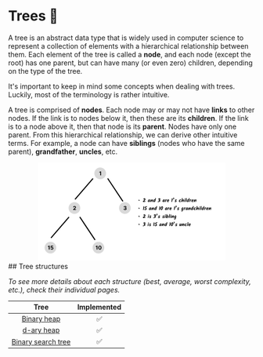 # Trees 🌳

A tree is an abstract data type that is widely used in computer science to
represent a collection of elements with a hierarchical relationship between
them. Each element of the tree is called a **node**, and each node (except the
root) has one parent, but can have many (or even zero) children, depending on
the type of the tree.

It's important to keep in mind some concepts when dealing with trees. Luckily,
most of the terminology is rather intuitive.

A tree is comprised of **nodes**. Each node may or may not have **links** to
other nodes. If the link is to nodes below it, then these are its **children**.
If the link is to a node above it, then that node is its **parent**. Nodes have
only one parent. From this hierarchical relationship, we can derive other
intuitive terms. For example, a node can have **siblings** (nodes who have the
same parent), **grandfather**, **uncles**, etc.

<div style="width:100%;text-align:center;">
  <img src="../assets/images/tree-concepts-01.png" />
</div>
## Tree structures

_To see more details about each structure (best, average, worst complexity,
etc.), check their individual pages._

|                    Tree                     | Implemented |
| :-----------------------------------------: | :---------: |
|           [Binary heap](./heap/)            |     ✅      |
|            [d-ary heap](./heap/)            |     ✅      |
| [Binary search tree](./binary-search-tree/) |     ✅      |
